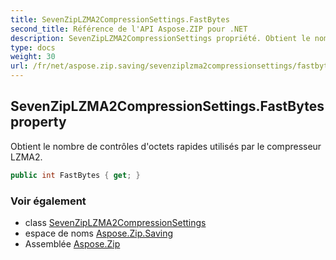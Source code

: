 ```yaml
---
title: SevenZipLZMA2CompressionSettings.FastBytes
second_title: Référence de l'API Aspose.ZIP pour .NET
description: SevenZipLZMA2CompressionSettings propriété. Obtient le nombre de contrôles doctets rapides utilisés par le compresseur LZMA2.
type: docs
weight: 30
url: /fr/net/aspose.zip.saving/sevenziplzma2compressionsettings/fastbytes/
---
```

## SevenZipLZMA2CompressionSettings.FastBytes property

Obtient le nombre de contrôles d'octets rapides utilisés par le compresseur LZMA2.

```csharp
public int FastBytes { get; }
```

### Voir également

* class [SevenZipLZMA2CompressionSettings](../)
* espace de noms [Aspose.Zip.Saving](../../sevenziplzma2compressionsettings/)
* Assemblée [Aspose.Zip](../../../)


